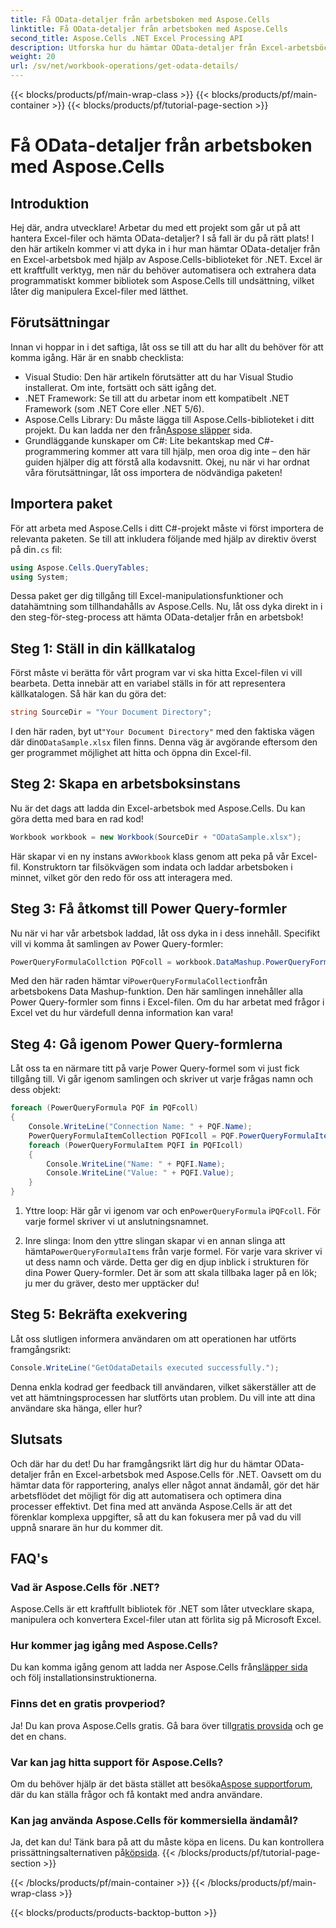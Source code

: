 ```yaml
---
title: Få OData-detaljer från arbetsboken med Aspose.Cells
linktitle: Få OData-detaljer från arbetsboken med Aspose.Cells
second_title: Aspose.Cells .NET Excel Processing API
description: Utforska hur du hämtar OData-detaljer från Excel-arbetsböcker med Aspose.Cells för .NET med den här omfattande steg-för-steg-guiden.
weight: 20
url: /sv/net/workbook-operations/get-odata-details/
---
```


{{< blocks/products/pf/main-wrap-class >}}
{{< blocks/products/pf/main-container >}}
{{< blocks/products/pf/tutorial-page-section >}}

# Få OData-detaljer från arbetsboken med Aspose.Cells

## Introduktion
Hej där, andra utvecklare! Arbetar du med ett projekt som går ut på att hantera Excel-filer och hämta OData-detaljer? I så fall är du på rätt plats! I den här artikeln kommer vi att dyka in i hur man hämtar OData-detaljer från en Excel-arbetsbok med hjälp av Aspose.Cells-biblioteket för .NET. Excel är ett kraftfullt verktyg, men när du behöver automatisera och extrahera data programmatiskt kommer bibliotek som Aspose.Cells till undsättning, vilket låter dig manipulera Excel-filer med lätthet. 
## Förutsättningar
Innan vi hoppar in i det saftiga, låt oss se till att du har allt du behöver för att komma igång. Här är en snabb checklista:
- Visual Studio: Den här artikeln förutsätter att du har Visual Studio installerat. Om inte, fortsätt och sätt igång det.
- .NET Framework: Se till att du arbetar inom ett kompatibelt .NET Framework (som .NET Core eller .NET 5/6).
-  Aspose.Cells Library: Du måste lägga till Aspose.Cells-biblioteket i ditt projekt. Du kan ladda ner den från[Aspose släpper](https://releases.aspose.com/cells/net/) sida. 
- Grundläggande kunskaper om C#: Lite bekantskap med C#-programmering kommer att vara till hjälp, men oroa dig inte – den här guiden hjälper dig att förstå alla kodavsnitt.
Okej, nu när vi har ordnat våra förutsättningar, låt oss importera de nödvändiga paketen!
## Importera paket
 För att arbeta med Aspose.Cells i ditt C#-projekt måste vi först importera de relevanta paketen. Se till att inkludera följande med hjälp av direktiv överst på din`.cs` fil:
```csharp
using Aspose.Cells.QueryTables;
using System;
```
Dessa paket ger dig tillgång till Excel-manipulationsfunktioner och datahämtning som tillhandahålls av Aspose.Cells. Nu, låt oss dyka direkt in i den steg-för-steg-process att hämta OData-detaljer från en arbetsbok!
## Steg 1: Ställ in din källkatalog
Först måste vi berätta för vårt program var vi ska hitta Excel-filen vi vill bearbeta. Detta innebär att en variabel ställs in för att representera källkatalogen. Så här kan du göra det:
```csharp
string SourceDir = "Your Document Directory";
```
 I den här raden, byt ut`"Your Document Directory"` med den faktiska vägen där din`ODataSample.xlsx` filen finns. Denna väg är avgörande eftersom den ger programmet möjlighet att hitta och öppna din Excel-fil.
## Steg 2: Skapa en arbetsboksinstans
Nu är det dags att ladda din Excel-arbetsbok med Aspose.Cells. Du kan göra detta med bara en rad kod!
```csharp
Workbook workbook = new Workbook(SourceDir + "ODataSample.xlsx");
```
 Här skapar vi en ny instans av`Workbook` klass genom att peka på vår Excel-fil. Konstruktorn tar filsökvägen som indata och laddar arbetsboken i minnet, vilket gör den redo för oss att interagera med.
## Steg 3: Få åtkomst till Power Query-formler
Nu när vi har vår arbetsbok laddad, låt oss dyka in i dess innehåll. Specifikt vill vi komma åt samlingen av Power Query-formler:
```csharp
PowerQueryFormulaCollction PQFcoll = workbook.DataMashup.PowerQueryFormulas;
```
 Med den här raden hämtar vi`PowerQueryFormulaCollection`från arbetsbokens Data Mashup-funktion. Den här samlingen innehåller alla Power Query-formler som finns i Excel-filen. Om du har arbetat med frågor i Excel vet du hur värdefull denna information kan vara!
## Steg 4: Gå igenom Power Query-formlerna
Låt oss ta en närmare titt på varje Power Query-formel som vi just fick tillgång till. Vi går igenom samlingen och skriver ut varje frågas namn och dess objekt:
```csharp
foreach (PowerQueryFormula PQF in PQFcoll)
{
    Console.WriteLine("Connection Name: " + PQF.Name);
    PowerQueryFormulaItemCollection PQFIcoll = PQF.PowerQueryFormulaItems;
    foreach (PowerQueryFormulaItem PQFI in PQFIcoll)
    {
        Console.WriteLine("Name: " + PQFI.Name);
        Console.WriteLine("Value: " + PQFI.Value);
    }
}
```
1.  Yttre loop: Här går vi igenom var och en`PowerQueryFormula` i`PQFcoll`. För varje formel skriver vi ut anslutningsnamnet.
  
2.  Inre slinga: Inom den yttre slingan skapar vi en annan slinga att hämta`PowerQueryFormulaItems` från varje formel. För varje vara skriver vi ut dess namn och värde.
Detta ger dig en djup inblick i strukturen för dina Power Query-formler. Det är som att skala tillbaka lager på en lök; ju mer du gräver, desto mer upptäcker du!
## Steg 5: Bekräfta exekvering
Låt oss slutligen informera användaren om att operationen har utförts framgångsrikt:
```csharp
Console.WriteLine("GetOdataDetails executed successfully.");
```
Denna enkla kodrad ger feedback till användaren, vilket säkerställer att de vet att hämtningsprocessen har slutförts utan problem. Du vill inte att dina användare ska hänga, eller hur?
## Slutsats
Och där har du det! Du har framgångsrikt lärt dig hur du hämtar OData-detaljer från en Excel-arbetsbok med Aspose.Cells för .NET. Oavsett om du hämtar data för rapportering, analys eller något annat ändamål, gör det här arbetsflödet det möjligt för dig att automatisera och optimera dina processer effektivt. Det fina med att använda Aspose.Cells är att det förenklar komplexa uppgifter, så att du kan fokusera mer på vad du vill uppnå snarare än hur du kommer dit.
## FAQ's
### Vad är Aspose.Cells för .NET?  
Aspose.Cells är ett kraftfullt bibliotek för .NET som låter utvecklare skapa, manipulera och konvertera Excel-filer utan att förlita sig på Microsoft Excel.
### Hur kommer jag igång med Aspose.Cells?  
 Du kan komma igång genom att ladda ner Aspose.Cells från[släpper sida](https://releases.aspose.com/cells/net/) och följ installationsinstruktionerna.
### Finns det en gratis provperiod?  
 Ja! Du kan prova Aspose.Cells gratis. Gå bara över till[gratis provsida](https://releases.aspose.com/) och ge det en chans.
### Var kan jag hitta support för Aspose.Cells?  
Om du behöver hjälp är det bästa stället att besöka[Aspose supportforum](https://forum.aspose.com/c/cells/9), där du kan ställa frågor och få kontakt med andra användare.
### Kan jag använda Aspose.Cells för kommersiella ändamål?  
 Ja, det kan du! Tänk bara på att du måste köpa en licens. Du kan kontrollera prissättningsalternativen på[köpsida](https://purchase.aspose.com/buy).
{{< /blocks/products/pf/tutorial-page-section >}}

{{< /blocks/products/pf/main-container >}}
{{< /blocks/products/pf/main-wrap-class >}}

{{< blocks/products/products-backtop-button >}}
